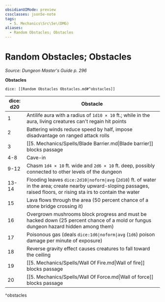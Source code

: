 ```yaml
---
obsidianUIMode: preview
cssclasses: json5e-note
tags:
  - 5. Mechanics\Src\5e\(DMG)
aliases:
  - Random Obstacles; Obstacles
---
```

# Random Obstacles; Obstacles
*Source: Dungeon Master's Guide p. 296* 

**Obstacles**

`dice: [[Random Obstacles Obstacles.md#^obstacles]]`

| dice: d20 | Obstacle |
|-----------|----------|
| 1 | Antilife aura with a radius of `1d10 × 10` ft.; while in the aura, living creatures can't regain hit points |
| 2 | Battering winds reduce speed by half, impose disadvantage on ranged attack rolls |
| 3 | [[5. Mechanics/Spells/Blade Barrier.md\|Blade barrier]] blocks passage |
| 4-8 | Cave-in |
| 9-12 | Chasm `1d4 × 10` ft. wide and `2d6 × 10` ft. deep, possibly connected to other levels of the dungeon |
| 13-14 | Flooding leaves `dice:2d10\|noform\|avg` (`2d10`) ft. of water in the area; create nearby upward-sloping passages, raised floors, or rising sta irs to contain the water |
| 15 | Lava flows through the area (50 percent chance of a stone bridge crossing it) |
| 16 | Overgrown mushrooms block progress and must be hacked down (25 percent chance of a mold or fungus dungeon hazard hidden among them) |
| 17 | Poisonous gas (deals `dice:1d6\|noform\|avg` (`1d6`) poison damage per minute of exposure) |
| 18 | Reverse gravity effect causes creatures to fall toward the ceiling |
| 19 | [[5. Mechanics/Spells/Wall Of Fire.md\|Wall of fire]] blocks passage |
| 20 | [[5. Mechanics/Spells/Wall Of Force.md\|Wall of force]] blocks passage |
^obstacles
